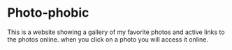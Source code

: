 # Photo-phobic
This is a website showing a gallery of my favorite photos and active links to the photos online. when you click on a photo you will access it online.